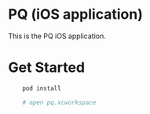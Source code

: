 # PQ (iOS application)

This is the PQ iOS application.

# Get Started

```bash
    pod install

    # open pq.xcworkspace
```
